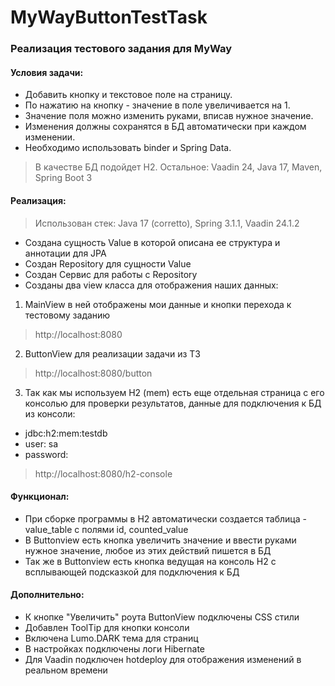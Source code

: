 # MyWayButtonTestTask

### Реализация тестового задания для MyWay
#### Условия задачи:
* Добавить кнопку и текстовое поле на страницу.
* По нажатию на кнопку - значение в поле увеличивается на 1.
* Значение поля можно изменить руками, вписав нужное значение.
* Изменения должны сохранятся в БД автоматически при каждом изменении.
* Необходимо использовать binder и Spring Data.

> В качестве БД подойдет H2.
> Остальное: Vaadin 24, Java 17, Maven, Spring Boot 3

#### Реализация:
> Использован стек: Java 17 (corretto), Spring 3.1.1, Vaadin 24.1.2
* Создана сущность Value в которой описана ее структура и аннотации для JPA
* Создан Repository для сущности Value
* Создан Сервис для работы с Repository
* Созданы два view класса для отображения наших данных:

1) MainView в ней отображены мои данные и кнопки перехода к тестовому заданию
> http://localhost:8080

2) ButtonView для реализации задачи из ТЗ
> http://localhost:8080/button

3) Так как мы используем H2 (mem) есть еще отдельная страница с его консолью для проверки результатов,
данные для подключения к БД из консоли: 
* jdbc:h2:mem:testdb 
* user: sa 
* password:
> http://localhost:8080/h2-console

#### Функционал:
* При сборке программы в H2 автоматически создается таблица - value_table с полями id, counted_value
* В Buttonview есть кнопка увеличить значение и ввести руками нужное значение, любое из этих действий пишется в БД
* Так же в Buttonview есть кнопка ведущая на консоль H2 с всплывающей подсказкой для подключения к БД

#### Дополнительно:
* К кнопке "Увеличить" роута ButtonView подключены CSS стили
* Добавлен ToolTip для кнопки консоли
* Включена Lumo.DARK тема для страниц
* В настройках подключены логи Hibernate
* Для Vaadin подключен hotdeploy для отображения изменений в реальном времени